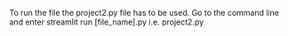 To run the file the project2.py file has to be used.
Go to the command line and enter streamlit run [file_name].py i.e. project2.py
